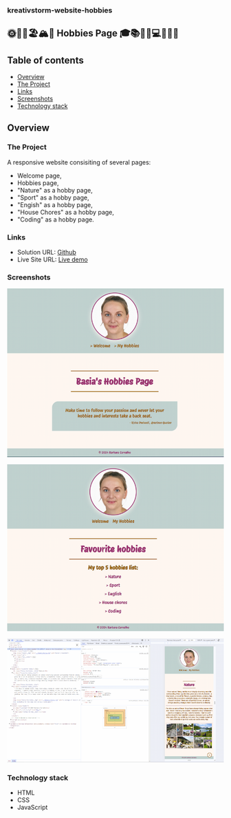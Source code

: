 ### kreativstorm-website-hobbies
## 🌞🌷🐶🏖️🏔️💪 Hobbies Page 🎓📚🧁🏡💻👨🏼‍💻


## Table of contents
  - [Overview](#overview)
  - [The Project](#the-project)
  - [Links](#links)
  - [Screenshots](#screenshots)
  - [Technology stack](#technology-stack)


## Overview

### The Project
A responsive website consisiting of several pages:
- Welcome page, 
- Hobbies page,
- "Nature" as a hobby page,
- "Sport" as a hobby page,
- "Engish" as a hobby page,
- "House Chores" as a hobby page,
- "Coding" as a hobby page.

### Links
- Solution URL: [Github](https://github.com/basiacarvalho/kreativstorm-website-hobbies/settings/pages)
- Live Site URL: [Live demo](https://basiacarvalho.github.io/kreativstorm-website-hobbies/)

### Screenshots
![Screenshot](./images/hobby_page_1.png)

![Screenshot](./images/hobby_page_2.png)

![Screenshot](./images/hobby_page_3.png)


### Technology stack
- HTML
- CSS
- JavaScript
